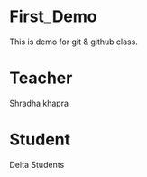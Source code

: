 # First_Demo
This is demo for git & github class.


# Teacher 
Shradha khapra

# Student
Delta Students